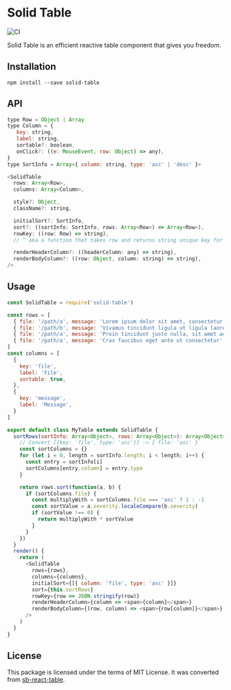 # Solid Table

![CI](https://github.com/aminya/solid-table/workflows/CI/badge.svg)

Solid Table is an efficient reactive table component that gives you freedom.

## Installation

```
npm install --save solid-table
```

## API

```js
type Row = Object | Array
type Column = {
   key: string,
   label: string,
   sortable?: boolean,
   onClick?: ((e: MouseEvent, row: Object) => any),
}
type SortInfo = Array<{ column: string, type: 'asc' | 'desc' }>

<SolidTable
  rows: Array<Row>,
  columns: Array<Column>,

  style?: Object,
  className?: string,

  initialSort?: SortInfo,
  sort?: ((sortInfo: SortInfo, rows: Array<Row>) => Array<Row>),
  rowKey: ((row: Row) => string),
  // ^ aka a function that takes row and returns string unique key for that row

  renderHeaderColumn?: ((headerColumn: any) => string),
  renderBodyColumn?: ((row: Object, column: string) => string),
/>
```

## Usage

```js
const SolidTable = require('solid-table')

const rows = [
  { file: '/path/a', message: 'Lorem ipsum dolor sit amet, consectetur adipiscing elit. Vivamus id molestie nisi' },
  { file: '/path/b', message: 'Vivamus tincidunt ligula ut ligula laoreet faucibus' },
  { file: '/path/a', message: 'Proin tincidunt justo nulla, sit amet accumsan lectus pretium vel' },
  { file: '/path/a', message: 'Cras faucibus eget ante ut consectetur' },
]
const columns = [
  {
    key: 'file',
    label: 'File',
    sortable: true,
  },
  {
    key: 'message',
    label: 'Message',
  }
]

export default class MyTable extends SolidTable {
  sortRows(sortInfo: Array<Object>, rows: Array<Object>): Array<Object> {
    // Convert [{key: 'file', type: 'asc'}] -> { file: 'asc' }
    const sortColumns = {}
    for (let i = 0, length = sortInfo.length; i < length; i++) {
      const entry = sortInfo[i]
      sortColumns[entry.column] = entry.type
    }

    return rows.sort(function(a, b) {
      if (sortColumns.file) {
        const multiplyWith = sortColumns.file === 'asc' ? 1 : -1
        const sortValue = a.severity.localeCompare(b.severity)
        if (sortValue !== 0) {
          return multiplyWith * sortValue
        }
      }
    })
  }
  render() {
    return (
      <SolidTable
        rows={rows},
        columns={columns},
        initialSort={[{ column: 'file', type: 'asc' }]}
        sort={this.sortRows}
        rowKey={row => JSON.stringify(row)}
        renderHeaderColumn={column => <span>{column}</span>}
        renderBodyColumn={(row, column) => <span>{row[column]}</span>}
      />
    )
  }
}
```

## License

This package is licensed under the terms of MIT License. It was converted from [sb-react-table](https://github.com/steelbrain/react-table/tree/2f8472960a77ca6cf2444c392697772716195bf4).
